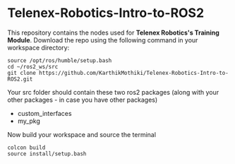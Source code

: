 # Telenex-Robotics-Intro-to-ROS2

This repository contains the nodes used for **Telenex Robotics's Training Module**. 
Download the repo using the following command in your workspace directory:
```
source /opt/ros/humble/setup.bash
cd ~/ros2_ws/src
git clone https://github.com/KarthikMothiki/Telenex-Robotics-Intro-to-ROS2.git
```
Your src folder should contain these two ros2 packages (along with your other packages - in case you have other packages)
- custom_interfaces
- my_pkg
  
Now build your workspace and source the terminal
```
colcon build
source install/setup.bash
```
